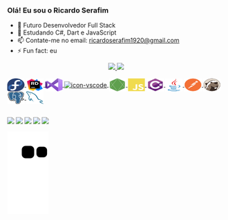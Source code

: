 ### Olá! Eu sou o Ricardo Serafim

- 🔭 Futuro Desenvolvedor Full Stack
- 🌱 Estudando C#, Dart e JavaScript
- 📫 Contate-me no email: ricardoserafim1920@gmail.com
- ⚡ Fun fact: eu

<div align="center">
  <a href="https://github.com/SorSerafim">
  <img height="180em" src="https://github-readme-stats.vercel.app/api?username=SorSerafim&show_icons=true&theme=radical&include_all_commits=true&count_private=true"/>
  <img height="180em" src="https://github-readme-stats.vercel.app/api/top-langs/?username=SorSerafim&layout=compact&langs_count=7&theme=radical"/>
</div>
  
<div style="display: inline_block"><br>
<!--  
  <img align="center" alt="Ts" height="30" width="40" src="https://raw.githubusercontent.com/devicons/devicon/master/icons/typescript/typescript-plain.svg">
  <img align="center" alt="React" height="30" width="40" src="https://raw.githubusercontent.com/devicons/devicon/master/icons/react/react-original.svg">
  <img align="center" alt="HTML" height="30" width="40" src="https://raw.githubusercontent.com/devicons/devicon/master/icons/html5/html5-original.svg">
  <img align="center" alt="CSS" height="30" width="40" src="https://raw.githubusercontent.com/devicons/devicon/master/icons/css3/css3-original.svg"> 
  <img align="center" alt="icon-" height="30" width="40" src=""> -->
  <img align="center" alt="icon-fedora" height="30" width="40" src="https://github.com/devicons/devicon/blob/master/icons/fedora/fedora-original.svg">
  <img align="center" alt="icon-rider" height="30" width="40" src="https://github.com/devicons/devicon/blob/master/icons/rider/rider-original.svg">
  <img align="center" alt="icon-visualStudio" height="30" width="40" src="https://github.com/devicons/devicon/blob/master/icons/visualstudio/visualstudio-original.svg">
  <img align="center" alt="icon-vscode" height="30" width="40" src="https://cdn.jsdelivr.net/gh/devicons/devicon/icons/vscode/vscode-original.svg">
  <img align="center" alt="icon-nodeJs" height="30" width="40" src="https://github.com/devicons/devicon/blob/master/icons/nodejs/nodejs-plain.svg">
  <img align="center" alt="icon-Js" height="30" width="40" src="https://raw.githubusercontent.com/devicons/devicon/master/icons/javascript/javascript-plain.svg">
  <img align="center" alt="icon-Csharp" height="30" width="40" src="https://raw.githubusercontent.com/devicons/devicon/master/icons/csharp/csharp-original.svg">
  <img align="center" alt="icon-java" height="30" width="40" src="https://github.com/devicons/devicon/blob/master/icons/java/java-original.svg">
  <img align="center" alt="icon-postman" height="30" width="40" src="https://github.com/devicons/devicon/blob/master/icons/postman/postman-original.svg">
  <img align="center" alt="icon-dbeaver" height="30" width="40" src="https://github.com/devicons/devicon/blob/master/icons/dbeaver/dbeaver-original.svg">
  <img align="center" alt="icon-postgresql" height="30" width="40" src="https://github.com/devicons/devicon/blob/master/icons/postgresql/postgresql-original.svg">
  <img align="center" alt="icon-mySql" height="30" width="40" src="https://github.com/devicons/devicon/blob/master/icons/mysql/mysql-original.svg">
  

  
<!--  <img align="right" alt="pic" height="150" style="border-radius:50px;" src="https://media.giphy.com/media/VRKheDy4DkBMrQm66p/giphy.gif"> -->
</div>
  
  ##
  
<div> 
  
  <a href="https://instagram.com/ri.sos_" target="_blank"><img src="https://img.shields.io/badge/-Instagram-%23E4405F?style=for-the-badge&logo=instagram&logoColor=white" target="_blank"></a>
 	<a href="https://www.twitch.tv/sourisin" target="_blank"><img src="https://img.shields.io/badge/Twitch-9146FF?style=for-the-badge&logo=twitch&logoColor=white" target="_blank"></a>
 <a href="https://discord.gg/CWmgrKKYhs" target="_blank"><img src="https://img.shields.io/badge/Discord-7289DA?style=for-the-badge&logo=discord&logoColor=white" target="_blank"></a> 
  <a href = "mailto:ricardoserafim1920@gmail.com"><img src="https://img.shields.io/badge/-Gmail-%23333?style=for-the-badge&logo=gmail&logoColor=white" target="_blank"></a>
  <a href="https://www.linkedin.com/in/ricardo-serafim-34bb0146" target="_blank"><img src="https://img.shields.io/badge/-LinkedIn-%230077B5?style=for-the-badge&logo=linkedin&logoColor=white" target="_blank"></a> 
 
  ![Snake animation](https://github.com/SorSerafim/SorSerafim/blob/output/github-contribution-grid-snake.svg)
 
</div>
